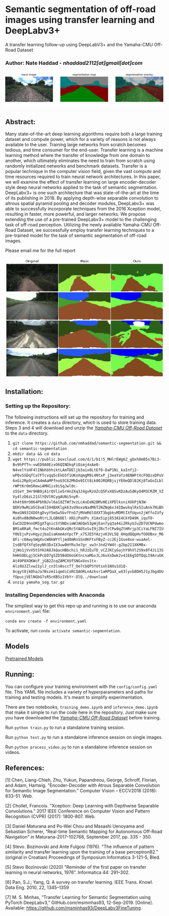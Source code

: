 # Semantic segmentation of off-road images using transfer learning and DeepLabv3+
A transfer learning follow-up using DeepLabV3+ and the Yamaha-CMU Off-Road Dataset

### Author: Nate Haddad - *nhaddad2112[at]gmail[dot]com*

![Semantic segmentation of off-road images](media/seg_overlay.png)

## Abstract:
Many state-of-the-art deep learning algorithms require both a large training dataset and compute power, which for a variety of reasons is not always available to the user. Training large networks from scratch becomes tedious, and time consumer for the end-user. Transfer learning is a machine learning method where the transfer of knowledge from one domain to another, which ultimately eliminates the need to train from scratch using randomly initialized networks and benchmark datasets. Transfer is a popular technique in the computer vision field, given the vast compute and time resources required to train neural network architectures. In this paper, we will examine the effect of transfer learning on large encoder-decoder style deep neural networks applied to the task of semantic segmentation. DeepLabv3+ is one such architecture that was state-of-the-art at the time of its publishing in 2018. By applying depth-wise separable convolution to altrous spatial pyramid pooling and decoder modules, DeepLabv3+ was able to successfully incorporate techniques from the 2016 Xception model, resulting in faster, more powerful, and larger networks. We propose extending the use of a pre-trained DeepLabv3+ model to the challenging task of off-road perception. Utilizing the newly available Yamaha-CMU Off-Road Dataset, we successfully employ transfer learning techniques to a pre-trained model for the task of semantic segmentation of off-road images.  

Please email me for the full report

![ResNet101 inference on off-road images](media/resnet101_output.png)

## Installation:

### Setting up the Repository: 

The following instructions will set up the repository for training and inference. It creates a `data` directory, which is used to store training data. Steps 3 and 4 will download and unzip the *[Yamaha-CMU Off-Road Dataset](https://theairlab.org/yamaha-offroad-dataset/)* to the `data` directory.

1. `git clone https://github.com/nmhaddad/semantic-segmentation.git && cd semantic-segmentation`
2. `mkdir data && cd data`
3. `wget https://public.boxcloud.com/d/1/b1!5_MHlrEWg6Z_gOxh0mB5s7Bi3-Bv9hPfTn-vwED9A0EzxO6QINDkqFiOimj4xAe0-N4velYsHF4lINbhbhhiktLAmTDEljb3aix0LtEf0-DaP1Ni_kaInfj2-wPQvSSDqfCa7FTcvqq5cEkb5f1UKoXqmgM9i4NtxP_j3eaYaTz4ENWFtXcFOQzxDPuV6xGi2Rp9jeCA4mAaMPfnoU3C62MhDo9ICt8ik0OJRQRBjsjYE0eQDlBJKj8TaGoILblrWPtKrOm5RewiAMH1is9iSqJwl0c-xSSeY_3Hr9HB0jA1rQVlie5rHn2Xq3J4gvRzUZcQ5FxXQSvKDzAuSdKyO4M3CRZM_VZVy4lzD6zL21SlYQVlRCygAUNi5nyR-kh4t6HrO064PbhNJvl6a18ZTWf3vzLcAxEeN2BMvHEiXPDlksniXOkPjN3W-QEKV9wRLU5C8xAl594BXKlgk63vd9oxoNadM6T2NZNq6xJ4IQwukqlRx5IuAnk7NiBhMmxGN932XDOtgDvyY5mSw5bvfFnG7jMVmR6lOXXT3bgbkvMDMtIXfUqvn2jWffoIUfyAi0hv8BdN0woRtrLJLGB6DEl-XN1jPaUPv_X1Ax5ipj853AI4CkYDA9K_iquTO-EwCD2D9nnOMIgXTqnicSYSNDximWJAEQe53pWjEan7yq3a44i2RkyUJuZD7UCNPdwmoBM1aRRaR_fmct4u2tKnAbGKvQRc5YAO5xSvI9jZRcTrCPw9qZtHRrjp3CiYaLFNI7IUY0UIjvPzvHqyzjbaIsaKmm4oYpcTP_x75JE5YAzjvK3VL5Q_6HqdQQpHvfOOOBxv_M68Fi-c0AwySWgXvcW8kWYYljmdOmRnSSn0KFtxFByZ-cc2Ej1Gse8xe-wuaAel-IsdBfQfXfqSeyNh3DxIX3uw0HYRu3e7gr_vw3rJnd2YW4t-g2bp2I1XKM0x-2jWo1jVvV5tSYHJA8JkQacHBbchi1_hRJzEuTD_vCZJKCyGajhY9hVl2S9x0T4Ji13ShHHSODLgj5CkPcED7g5ZD5BdOUoSKtncnaMGvJLJ6vXsDwk2v41E6g5DTQqLI9AruGKAt49P8XOKWcF_jGB2ZcqZAMCXUfSNGxUxs1tx-Alz8UJZlvw21ylJ_cn3ln8sccf7_Oe7cbQPSYUtsxh1NXu1d1Q-8cgyt8jkDhaJa7Bszm1iqmdiCoRCQAORLnAzksr1aRPQaX_wX3lyvb8DH5J1yJbg4DUfOpucjVElNGbG7sR5cKB5z1VbYr-OlQ../download`
4. `unzip yamaha_seg.tar.gz`

### Installing Dependencies with Anaconda
The simpliest way to get this repo up and running is to use our anaconda `environment.yaml` file:

`conda env create -f environment.yaml`

To activate, run `conda activate semantic-segmentation`.

## Models

[Pretrained Models](https://drive.google.com/drive/folders/1Gmk8vOF9qBNMg3-TEL-st6KWieB4Af5e?usp=sharing)

## Running:

You can configure your training environment with the `config/config.yaml` file. This YAML file includes a variety of hyperparameters and paths for training and testing models. It's meant to simplify experimentation.

There are two notebooks, `training_demo.ipynb` and `inference_demo.ipynb` that make it simple to run the code here in the repository. Just make sure you have downloaded the *[Yamaha-CMU Off-Road Dataset](https://theairlab.org/yamaha-offroad-dataset/)* before training.

Run `python train.py` to run a standalone training session.

Run `python test.py` to run a standalone inference session on single images.

Run `python process_video.py` to run a standalone inference session on videos.

## References:

[1] Chen, Liang-Chieh, Zhu, Yukun, Papandreou, George, Schroff, Florian, and Adam, Hartwig. "Encoder-Decoder with Atrous Separable Convolution for Semantic Image Segmentation.” Computer Vision – ECCV2018 (2018): 833-51. Web.  

[2] Chollet, Francois. "Xception: Deep Learning with Depthwise Separable Convolutions.” 2017 IEEE Conference on Computer Vision and Pattern Recognition (CVPR) (2017): 1800-807. Web.  

[3]  Daniel Maturana and Po-Wei Chou and Masashi Uenoyama and Sebastian Scherer, “Real-time Semantic Mapping for Autonomous Off-Road Navigation” in Maturana-2017-102768, September 2017, pp. 335 - 350.  

[4]  Stevo. Bozinovski  and  Ante  Fulgosi  (1976).  "The  influence of pattern similarity and transfer learning upon the training of a base perceptronB2.” (original in  Croatian) Proceedings of Symposium Informatica 3-121-5, Bled.  

[5] Stevo Bozinovski (2020) "Reminder of the first paper on transfer learning in neural networks, 1976”. Informatica 44: 291–302.  

[6] Pan, S.J.; Yang, Q. A survey on transfer learning. IEEE Trans. Knowl. Data Eng. 2010, 22, 1345–1359  

[7] M. S. Minhas, “Transfer Learning for Semantic Segmentation using PyTorch DeepLabv3,” GitHub.com/msminhas93, 12-Sep-2019. [Online]. Available: https://github.com/msminhas93/DeepLabv3FineTuning.
